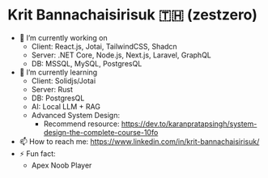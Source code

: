 # Krit Bannachaisirisuk 🇹🇭 (zestzero)

- 🔭 I’m currently working on
  - Client: React.js, Jotai, TailwindCSS, Shadcn
  - Server: .NET Core, Node.js, Next.js, Laravel, GraphQL
  - DB: MSSQL, MySQL, PostgresQL
- 🌱 I’m currently learning
  - Client: Solidjs/Jotai
  - Server: Rust
  - DB: PostgresQL
  - AI: Local LLM + RAG 
  - Advanced System Design:
    - Recommend resource: https://dev.to/karanpratapsingh/system-design-the-complete-course-10fo
- 📫 How to reach me: https://www.linkedin.com/in/krit-bannachaisirisuk/
- ⚡ Fun fact:
  - Apex Noob Player

